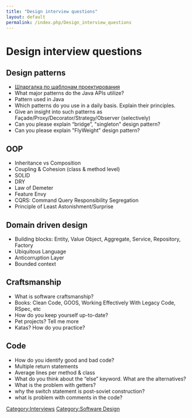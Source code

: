 ```yaml
---
title: "Design interview questions"
layout: default
permalink: /index.php/Design_interview_questions
---
```


# Design interview questions

## Design patterns
- [Шпаргалка по шаблонам проектирования](http://habrahabr.ru/post/210288/)
- What major patterns do the Java APIs utilize? 
- Pattern used in Java 
- Which patterns do you use in a daily basis. Explain their principles. 
- Give an insight into such patterns as Façade/Proxy/Decorator/Strategy/Observer (selectively) 
- Can you please explain “bridge”, "singleton" design pattern? 
- Can you please explain "FlyWeight" design pattern? 

## OOP
- Inheritance vs Composition 
- Coupling & Cohesion (class & method level) 
- SOLID 
- DRY 
- Law of Demeter 
- Feature Envy 
- CQRS: Command Query Responsibility Segregation 
- Principle of Least Astonishment/Surprise 


## Domain driven design
- Building blocks: Entity, Value Object, Aggregate, Service, Repository, Factory
- Ubiquitous Language
- Anticorruption Layer
- Bounded context


## Craftsmanship
- What is software craftsmanship?
- Books: Clean Code, GOOS, Working Effectively With Legacy Code, RSpec, etc
- How do you keep yourself up-to-date?
- Pet projects? Tell me more
- Katas? How do you practice?


## Code
- How do you identify good and bad code?
- Multiple return statements
- Average lines per method & class
- What do you think about the “else” keyword. What are the alternatives?
- What is the problem with getters?
- why the switch statement is post-soviet construction?
- what is problem with comments in the code?


[Category:Interviews](Category_Interviews)
[Category:Software Design](Category_Software_Design)